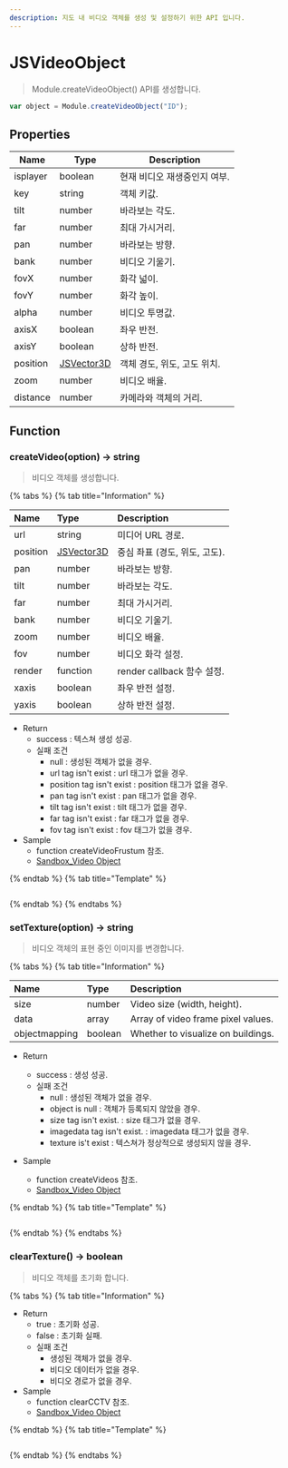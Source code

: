 ```yaml
---
description: 지도 내 비디오 객체를 생성 및 설정하기 위한 API 입니다.
---
```


# JSVideoObject

> Module.createVideoObject() API를 생성합니다.

```javascript
var object = Module.createVideoObject("ID");
```

## Properties

| Name     | Type                                | Description                  |
| -------- | ----------------------------------- | ---------------------------- |
| isplayer | boolean                             | 현재 비디오 재생중인지 여부. |
| key      | string                              | 객체 키값.                   |
| tilt     | number                              | 바라보는 각도.               |
| far      | number                              | 최대 가시거리.               |
| pan      | number                              | 바라보는 방향.               |
| bank     | number                              | 비디오 기울기.               |
| fovX     | number                              | 화각 넓이.                   |
| fovY     | number                              | 화각 높이.                   |
| alpha    | number                              | 비디오 투명값.               |
| axisX    | boolean                             | 좌우 반전.                   |
| axisY    | boolean                             | 상하 반전.                   |
| position | [JSVector3D](../core/jsvector3d.md) | 객체 경도, 위도, 고도 위치.  |
| zoom     | number                              | 비디오 배율.                 |
| distance | number                              | 카메라와 객체의 거리.        |

## Function

### createVideo(option) → string

> 비디오 객체를 생성합니다.

{% tabs %}
{% tab title="Information" %}

| Name     | Type                                | Description                   |
| :------- | :---------------------------------- | :---------------------------- |
| url      | string                              | 미디어 URL 경로.              |
| position | [JSVector3D](../core/jsvector3d.md) | 중심 좌표 (경도, 위도, 고도). |
| pan      | number                              | 바라보는 방향.                |
| tilt     | number                              | 바라보는 각도.                |
| far      | number                              | 최대 가시거리.                |
| bank     | number                              | 비디오 기울기.                |
| zoom     | number                              | 비디오 배율.                  |
| fov      | number                              | 비디오 화각 설정.             |
| render   | function                            | render callback 함수 설정.    |
| xaxis    | boolean                             | 좌우 반전 설정.               |
| yaxis    | boolean                             | 상하 반전 설정.               |

-   Return
    -   success : 텍스쳐 생성 성공.
    -   실패 조건
        -   null : 생성된 객체가 없을 경우.
        -   url tag isn't exist : url 태그가 없을 경우.
        -   position tag isn't exist : position 태그가 없을 경우.
        -   pan tag isn't exist : pan 태그가 없을 경우.
        -   tilt tag isn't exist : tilt 태그가 없을 경우.
        -   far tag isn't exist : far 태그가 없을 경우.
        -   fov tag isn't exist : fov 태그가 없을 경우.
-   Sample
    -   function createVideoFrustum 참조.
    -   [Sandbox_Video Object](https://sandbox.egiscloud.com/code/main.do?id=object_video)

{% endtab %}
{% tab title="Template" %}

```javascript

```

{% endtab %}
{% endtabs %}

### setTexture(option) → string

> 비디오 객체의 표현 중인 이미지를 변경합니다.

{% tabs %}
{% tab title="Information" %}

| Name          | Type    | Description                        |
| :------------ | :------ | :--------------------------------- |
| size          | number  | Video size (width, height).        |
| data          | array   | Array of video frame pixel values. |
| objectmapping | boolean | Whether to visualize on buildings. |

-   Return

    -   success : 생성 성공.
    -   실패 조건
        -   null : 생성된 객체가 없을 경우.
        -   object is null : 객체가 등록되지 않았을 경우.
        -   size tag isn't exist. : size 태그가 없을 경우.
        -   imagedata tag isn't exist. : imagedata 태그가 없을 경우.
        -   texture is't exist : 텍스쳐가 정상적으로 생성되지 않을 경우.

-   Sample
    -   function createVideos 참조.
    -   [Sandbox_Video Object](https://sandbox.egiscloud.com/code/main.do?id=object_video)

{% endtab %}
{% tab title="Template" %}

```javascript

```

{% endtab %}
{% endtabs %}

### clearTexture() → boolean

> 비디오 객체를 초기화 합니다.

{% tabs %}
{% tab title="Information" %}

-   Return
    -   true : 초기화 성공.
    -   false : 초기화 실패.
    -   실패 조건
        -   생성된 객체가 없을 경우.
        -   비디오 데이터가 없을 경우.
        -   비디오 경로가 없을 경우.
-   Sample
    -   function clearCCTV 참조.
    -   [Sandbox_Video Object](https://sandbox.egiscloud.com/code/main.do?id=object_video)

{% endtab %}
{% tab title="Template" %}

```javascript

```

{% endtab %}
{% endtabs %}
